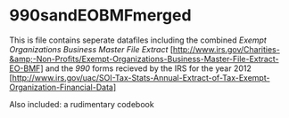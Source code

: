 # 990sandEOBMFmerged
This is file contains seperate datafiles including the combined *Exempt Organizations Business Master File Extract* [http://www.irs.gov/Charities-&amp;-Non-Profits/Exempt-Organizations-Business-Master-File-Extract-EO-BMF] and the *990* forms recieved by the IRS for the year 2012 [http://www.irs.gov/uac/SOI-Tax-Stats-Annual-Extract-of-Tax-Exempt-Organization-Financial-Data] 

Also included: a rudimentary codebook
